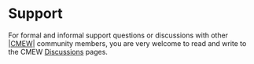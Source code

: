 [(C) Crown Copyright 2025, the Met Office.]: #
[The LICENSE.md file contains full licensing details.]: #


# Support
For formal and informal support questions or discussions with other
|[CMEW](https://github.com/MetOffice/CMEW)|
community members, you are very welcome to read and write to the
CMEW [Discussions](https://github.com/MetOffice/CMEW/discussions)
pages.


